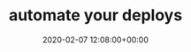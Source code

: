 ---
canonical_url: https://waylonwalker.com/automate-your-deploys
cover: /static/automate-deploy-frontend-xmas2020.png
cover_image: https:waylonwalker.com/automate-deploy-frontend.png
date: 2020-02-07 12:08:00+00:00
description: ''
published: false
related_post_label: Check out this related post
status: 'false'
tags: []
templateKey: blog-post
title: automate your deploys
---